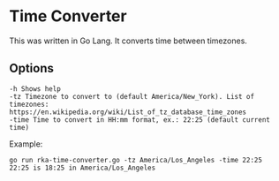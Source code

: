 # Time Converter

This was written in Go Lang. It converts time between timezones.

## Options

```
-h Shows help
-tz Timezone to convert to (default America/New_York). List of timezones: https://en.wikipedia.org/wiki/List_of_tz_database_time_zones
-time Time to convert in HH:mm format, ex.: 22:25 (default current time)
```

Example:

```
go run rka-time-converter.go -tz America/Los_Angeles -time 22:25
22:25 is 18:25 in America/Los_Angeles
```
